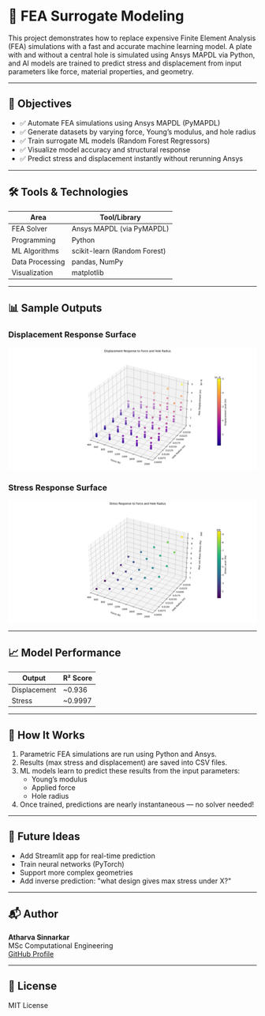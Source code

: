 # 🧠 FEA Surrogate Modeling

This project demonstrates how to replace expensive Finite Element Analysis (FEA) simulations with a fast and accurate machine learning model. A plate with and without a central hole is simulated using Ansys MAPDL via Python, and AI models are trained to predict stress and displacement from input parameters like force, material properties, and geometry.

---

## 🎯 Objectives

- ✅ Automate FEA simulations using Ansys MAPDL (PyMAPDL)
- ✅ Generate datasets by varying force, Young’s modulus, and hole radius
- ✅ Train surrogate ML models (Random Forest Regressors)
- ✅ Visualize model accuracy and structural response
- ✅ Predict stress and displacement instantly without rerunning Ansys

---

## 🛠️ Tools & Technologies

| Area               | Tool/Library         |
|--------------------|----------------------|
| FEA Solver         | Ansys MAPDL (via PyMAPDL) |
| Programming        | Python               |
| ML Algorithms      | scikit-learn (Random Forest) |
| Data Processing    | pandas, NumPy        |
| Visualization      | matplotlib           |

---

## 📊 Sample Outputs

### Displacement Response Surface  
![Displacement](Displacement%20response%20to%20force%20and%20hole%20radius.png)

### Stress Response Surface  
![Stress](Visualizing%20Stress%20vs%20Force%20&%20Hole%20Radius.png)

---

## 📈 Model Performance

| Output         | R² Score |
|----------------|----------|
| Displacement   | ~0.936   |
| Stress         | ~0.9997  |

---

## 🧠 How It Works

1. Parametric FEA simulations are run using Python and Ansys.
2. Results (max stress and displacement) are saved into CSV files.
3. ML models learn to predict these results from the input parameters:
   - Young’s modulus
   - Applied force
   - Hole radius
4. Once trained, predictions are nearly instantaneous — no solver needed!

---

## 🚀 Future Ideas

- Add Streamlit app for real-time prediction
- Train neural networks (PyTorch)
- Support more complex geometries
- Add inverse prediction: "what design gives max stress under X?"

---

## 📬 Author

**Atharva Sinnarkar**  
MSc Computational Engineering  
[GitHub Profile](https://github.com/Atharva224)

---

## 📜 License

MIT License
